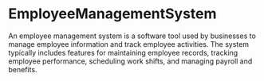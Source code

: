 # EmployeeManagementSystem
An employee management system is a software tool used by businesses to manage employee information and track employee activities. The system typically includes features for maintaining employee records, tracking employee performance, scheduling work shifts, and managing payroll and benefits.
